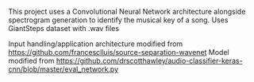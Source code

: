 This project uses a Convolutional Neural Network architecture alongside spectrogram generation to identify the musical key of a song. Uses GiantSteps dataset with .wav files

Input handling/application architecture modified from https://github.com/francesclluis/source-separation-wavenet
Model modified from https://github.com/drscotthawley/audio-classifier-keras-cnn/blob/master/eval_network.py

